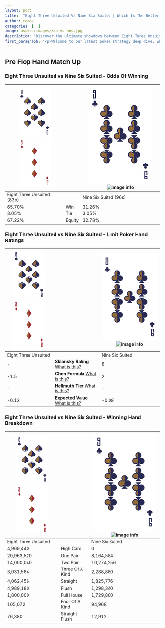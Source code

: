 ```yaml
---
layout: post
title:  "Eight Three Unsuited Vs Nine Six Suited | Which Is The Better Hand In Poker? A Complete Guide"
author: reece
categories: [  ]
image: assets/images/83o-vs-96s.jpg
description: "Discover the ultimate showdown between Eight Three Unsuited and Nine Six Suited in poker! Uncover the odds, strategies, and scenarios where one hand triumphs over the other. Get ready to up your poker game with this thrilling analysis."
first_paragraph: "<p>Welcome to our latest poker strategy deep dive, where we're pitting two distinct hands against each other in a high-stakes showdown: Eight Three Unsuited vs Nine Six Suited.</p><p>In the dynamic world of poker, every decision counts, and knowing which hand holds the upper hand is key to your success at the table.</p><p>In this article, we'll dissect these two hands, explore the scenarios where one dominates the other, and equip you with the knowledge to make strategic choices that can tip the odds in your favor.</p><p>Get ready to unravel the intriguing dynamics of these poker hands and elevate your game to new heights.</p>"
---
```




[comment]: # (sp0)

## Pre Flop Hand Match Up

<div class="table hand-ratings" markdown="1"> 



### Eight Three Unsuited vs Nine Six Suited - Odds Of Winning


    
| ![image info](assets/images/hand1/8.png) ![image info](assets/images/hand1/3o.png) |  | ![image info](assets/images/hand2/9.png) ![image info](assets/images/hand2/6s.png) |
| -------- | -------- | -------- |
| Eight Three Unsuited (83o) |  | Nine Six Suited (96s) |
| 65.70% | Win | 31.26% |
| 3.05% | Tie | 3.05% |
| 67.22% | Equity | 32.78% |




[comment]: # (sp1)



### Eight Three Unsuited vs Nine Six Suited - Limit Poker Hand Ratings


    
| ![image info](assets/images/hand1/8.png) ![image info](assets/images/hand1/3o.png) |  | ![image info](assets/images/hand2/9.png) ![image info](assets/images/hand2/6s.png) |
| -------- | -------- | -------- |
| Eight Three Unsuited |  | Nine Six Suited |
| - | **Sklansky Rating** [What is this?](/sklansky-rating-explained) | 8 |
| -1.5 | **Chen Formula** [What is this?](/chen-formula-explained) | 2 |
| - | **Hellmuth Tier** [What is this?](/Hellmuth-tier-explained) | - |
| -0.12 | **Expected Value** [What is this?](/expected-value-explained) | -0.09 |




[comment]: # (sp2)



### Eight Three Unsuited vs Nine Six Suited - Winning Hand Breakdown


    
| ![image info](assets/images/hand1/8.png) ![image info](assets/images/hand1/3o.png) |  | ![image info](assets/images/hand2/9.png) ![image info](assets/images/hand2/6s.png) |
| -------- | -------- | -------- |
| Eight Three Unsuited |  | Nine Six Suited |
| 4,969,440 | High Card | 0 |
| 20,963,520 | One Pair | 8,164,584 |
| 14,000,040 | Two Pair | 10,274,256 |
| 3,031,584 | Three Of A Kind | 2,288,880 |
| 4,062,456 | Straight | 1,825,776 |
| 4,989,180 | Flush | 1,298,340 |
| 1,800,000 | Full House | 1,729,800 |
| 105,072 | Four Of A Kind | 94,968 |
| 76,380 | Straight Flush | 12,912 |




[comment]: # (sp3)



</div>

[comment]: # (sp4)



[comment]: # (sp5)

